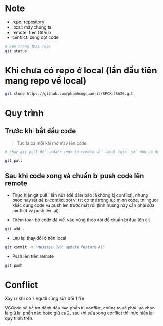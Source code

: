 # Note

-   repo: repository
-   local: máy chúng ta
-   remote: trên Github
-   conflict: xung đột code

```bash
# xem trạng thái repo
git status
```

# Khi chưa có repo ở local (lần đầu tiên mang repo về local)

```bash
git clone https://github.com/phamhongquan-it/SPCK-JSA26.git
```

# Quy trình

## Trước khi bắt đầu code

> Tức là cứ mỗi khi mở máy lên code

```bash
# chạy git pull để update code từ remote về local (giả sử như có người đã push code lên rồi, thì git pull sẽ lấy code mới đó về và ghép vào code cũ)

git pull
```

## Sau khi code xong và chuẩn bị push code lên remote

-   Thực hiện git pull 1 lần nữa (để đảm bảo là không bị conflict), nhưng bước này rất dễ bị conflict bởi vì rất có thể trong lúc mình code, thì người khác cũng code và push lên trước mất rồi (tình huống này cần phải sửa conflict và push lên lại).

-   Thêm toàn bộ code đã viết vào vùng theo dõi để chuẩn bị đưa lên git

```bash
git add .
```

-   Lưu lại thay đổi ở trên local

```bash
git commit -m "Message (VD: update feature A)"
```

-   Push lên trên remote

```bash
git push
```

# Conflict

Xảy ra khi có 2 người cùng sửa đổi 1 file

VSCode sẽ hỗ trợ đánh dấu các phần bị conflict, chúng ta sẽ phải lựa chọn là giữ lại phần nào hoặc giữ cả 2, sau khi sửa xong conflict thì thực hiện lại quy trình trên.
